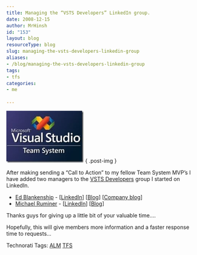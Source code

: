 ```yaml
---
title: Managing the “VSTS Developers” LinkedIn group.
date: 2008-12-15
author: MrHinsh
id: "153"
layout: blog
resourceType: blog
slug: managing-the-vsts-developers-linkedin-group
aliases:
- /blog/managing-the-vsts-developers-linkedin-group
tags:
- tfs
categories:
- me

---
```



[![n2381079695_7151](images/eb4ca28d54bb_77F8-n2381079695_7151_3-1-1.jpg)](//www.linkedin.com/e/gis/104499)
{ .post-img }

After making sending a “Call to Action” to my fellow Team System MVP’s I have added two managers to the [VSTS Developers](//www.linkedin.com/e/gis/104499) group I started on LinkedIn.

- [Ed Blankenship](https://mvp.support.microsoft.com/profile/ed.blankenship "Ed Blankenship's MVP Profile") - \[[LinkedIn](http://www.linkedin.com/in/edblankenship "Ed Blankenship's LinkedIn profile")\] \[[Blog](http://www.edsquared.com/ "Ed Blankenship's Blog")\] \[[Company blog](http://blogs.infragistics.com/blogs/eblankenship/ "Ed Blankenship's Infragistics Blog")\]
- [Michael Ruminer](https://mvp.support.microsoft.com/profile=F0D2A3A2-D5D9-485A-95C2-25678D11FA0C "Michael Ruminer's MVP Profile") - \[[LinkedIn](http://www.linkedin.com/pub/3/42/794 "Michael Ruminer's LinkedIn profile")\] \[[Blog](http://manicprogrammer.com/cs/blogs/michaelruminer/ "Michael Ruminer's Blog")\]

Thanks guys for giving up a little bit of your valuable time….

Hopefully, this will give members more information and a faster response time to requests…

Technorati Tags: [ALM](http://technorati.com/tags/ALM) [TFS](http://technorati.com/tags/TFS)


